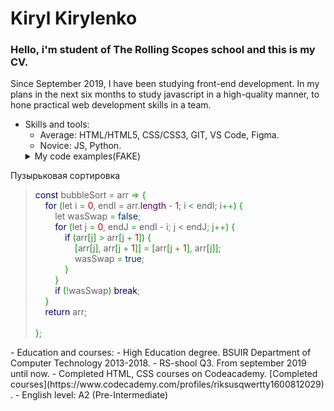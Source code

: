 # Kiryl Kirylenko
### Hello, i'm student of The Rolling Scopes school and this is my CV.
Since September 2019, I have been studying front-end development. In my plans in the next six months to study javascript in a high-quality manner, to hone practical web development skills in a team.
- Skills and tools: 
    - Average: HTML/HTML5, CSS/CSS3, GIT, VS Code, Figma.
    - Novice: JS, Python.
    <details>
  <summary>My code examples(FAKE)</summary>
Пузырьковая сортировка

<blockquote><font color="#000066">const</font>&nbsp;bubbleSort&nbsp;<font color="#339933">=</font>&nbsp;arr&nbsp;<font color="#339933">=&gt;</font>&nbsp;<font color="#009900">&#123;</font><br/>
&nbsp;&nbsp;&nbsp;&nbsp;<font color="#000066">for</font>&nbsp;<font color="#009900">&#40;</font>let&nbsp;i&nbsp;<font color="#339933">=</font>&nbsp;<font color="#CC0000">0</font><font color="#339933">,</font>&nbsp;endI&nbsp;<font color="#339933">=</font>&nbsp;arr.<font color="#660066">length</font>&nbsp;<font color="#339933">-</font>&nbsp;<font color="#CC0000">1</font><font color="#339933">;</font>&nbsp;i&nbsp;<font color="#339933">&lt;</font>&nbsp;endI<font color="#339933">;</font>&nbsp;i<font color="#339933">++</font><font color="#009900">&#41;</font>&nbsp;<font color="#009900">&#123;</font><br/>
&nbsp;&nbsp;&nbsp;&nbsp;&nbsp;&nbsp;&nbsp;&nbsp;let&nbsp;wasSwap&nbsp;<font color="#339933">=</font>&nbsp;<font color="#003366">false</font><font color="#339933">;</font><br/>
&nbsp;&nbsp;&nbsp;&nbsp;&nbsp;&nbsp;&nbsp;&nbsp;<font color="#000066">for</font>&nbsp;<font color="#009900">&#40;</font>let&nbsp;j&nbsp;<font color="#339933">=</font>&nbsp;<font color="#CC0000">0</font><font color="#339933">,</font>&nbsp;endJ&nbsp;<font color="#339933">=</font>&nbsp;endI&nbsp;<font color="#339933">-</font>&nbsp;i<font color="#339933">;</font>&nbsp;j&nbsp;<font color="#339933">&lt;</font>&nbsp;endJ<font color="#339933">;</font>&nbsp;j<font color="#339933">++</font><font color="#009900">&#41;</font>&nbsp;<font color="#009900">&#123;</font><br/>
&nbsp;&nbsp;&nbsp;&nbsp;&nbsp;&nbsp;&nbsp;&nbsp;&nbsp;&nbsp;&nbsp;&nbsp;<font color="#000066">if</font>&nbsp;<font color="#009900">&#40;</font>arr<font color="#009900">&#91;</font>j<font color="#009900">&#93;</font>&nbsp;<font color="#339933">&gt;</font>&nbsp;arr<font color="#009900">&#91;</font>j&nbsp;<font color="#339933">+</font>&nbsp;<font color="#CC0000">1</font><font color="#009900">&#93;</font><font color="#009900">&#41;</font>&nbsp;<font color="#009900">&#123;</font><br/>
&nbsp;&nbsp;&nbsp;&nbsp;&nbsp;&nbsp;&nbsp;&nbsp;&nbsp;&nbsp;&nbsp;&nbsp;&nbsp;&nbsp;&nbsp;&nbsp;<font color="#009900">&#91;</font>arr<font color="#009900">&#91;</font>j<font color="#009900">&#93;</font><font color="#339933">,</font>&nbsp;arr<font color="#009900">&#91;</font>j&nbsp;<font color="#339933">+</font>&nbsp;<font color="#CC0000">1</font><font color="#009900">&#93;</font><font color="#009900">&#93;</font>&nbsp;<font color="#339933">=</font>&nbsp;<font color="#009900">&#91;</font>arr<font color="#009900">&#91;</font>j&nbsp;<font color="#339933">+</font>&nbsp;<font color="#CC0000">1</font><font color="#009900">&#93;</font><font color="#339933">,</font>&nbsp;arr<font color="#009900">&#91;</font>j<font color="#009900">&#93;</font><font color="#009900">&#93;</font><font color="#339933">;</font><br/>
&nbsp;&nbsp;&nbsp;&nbsp;&nbsp;&nbsp;&nbsp;&nbsp;&nbsp;&nbsp;&nbsp;&nbsp;&nbsp;&nbsp;&nbsp;&nbsp;wasSwap&nbsp;<font color="#339933">=</font>&nbsp;<font color="#003366">true</font><font color="#339933">;</font><br/>
&nbsp;&nbsp;&nbsp;&nbsp;&nbsp;&nbsp;&nbsp;&nbsp;&nbsp;&nbsp;&nbsp;&nbsp;<font color="#009900">&#125;</font><br/>
&nbsp;&nbsp;&nbsp;&nbsp;&nbsp;&nbsp;&nbsp;&nbsp;<font color="#009900">&#125;</font><br/>
&nbsp;&nbsp;&nbsp;&nbsp;&nbsp;&nbsp;&nbsp;&nbsp;<font color="#000066">if</font>&nbsp;<font color="#009900">&#40;</font><font color="#339933">!</font>wasSwap<font color="#009900">&#41;</font>&nbsp;<font color="#000066">break</font><font color="#339933">;</font><br/>
&nbsp;&nbsp;&nbsp;&nbsp;<font color="#009900">&#125;</font><br/>
&nbsp;&nbsp;&nbsp;&nbsp;<font color="#000066">return</font>&nbsp;arr<font color="#339933">;</font><br/>
&nbsp;<br/>
<font color="#009900">&#125;</font><font color="#339933">;</font></blockquote>
</details>
- Education and courses:
    - High Education degree. BSUIR Department of Computer Technology 2013-2018.
    - RS-shool Q3. From september 2019 until now.
    - Completed HTML, CSS courses on Codeacademy. [Completed courses](https://www.codecademy.com/profiles/riksusqwertty1600812029) .
- English level: A2 (Pre-Intermediate)